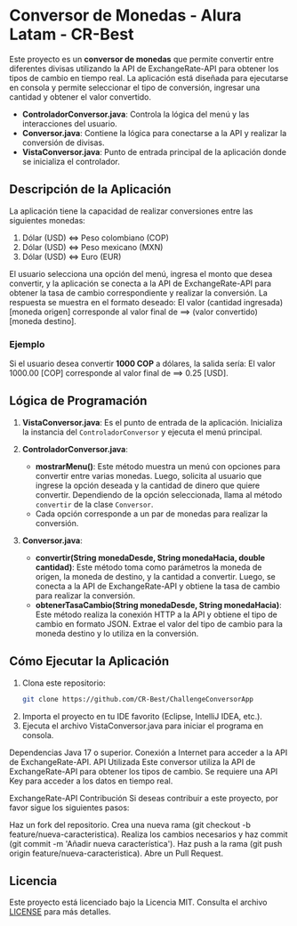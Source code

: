 # Conversor de Monedas - Alura Latam -  CR-Best

Este proyecto es un **conversor de monedas** que permite convertir entre diferentes divisas utilizando la API de ExchangeRate-API para obtener los tipos de cambio en tiempo real. La aplicación está diseñada para ejecutarse en consola y permite seleccionar el tipo de conversión, ingresar una cantidad y obtener el valor convertido.

- **ControladorConversor.java**: Controla la lógica del menú y las interacciones del usuario.
- **Conversor.java**: Contiene la lógica para conectarse a la API y realizar la conversión de divisas.
- **VistaConversor.java**: Punto de entrada principal de la aplicación donde se inicializa el controlador.

## Descripción de la Aplicación

La aplicación tiene la capacidad de realizar conversiones entre las siguientes monedas:

1. Dólar (USD) <=> Peso colombiano (COP)
2. Dólar (USD) <=> Peso mexicano (MXN)
3. Dólar (USD) <=> Euro (EUR)

El usuario selecciona una opción del menú, ingresa el monto que desea convertir, y la aplicación se conecta a la API de ExchangeRate-API para obtener la tasa de cambio correspondiente y realizar la conversión. La respuesta se muestra en el formato deseado:
El valor (cantidad ingresada) [moneda origen] corresponde al valor final de ==> (valor convertido) [moneda destino].

### Ejemplo

Si el usuario desea convertir **1000 COP** a dólares, la salida sería:
El valor 1000.00 [COP] corresponde al valor final de ==> 0.25 [USD].


## Lógica de Programación

1. **VistaConversor.java**: Es el punto de entrada de la aplicación. Inicializa la instancia del `ControladorConversor` y ejecuta el menú principal.
   
2. **ControladorConversor.java**:
   - **mostrarMenu()**: Este método muestra un menú con opciones para convertir entre varias monedas. Luego, solicita al usuario que ingrese la opción deseada y la cantidad de dinero que quiere convertir. Dependiendo de la opción seleccionada, llama al método `convertir` de la clase `Conversor`.
   - Cada opción corresponde a un par de monedas para realizar la conversión.
   
3. **Conversor.java**:
   - **convertir(String monedaDesde, String monedaHacia, double cantidad)**: Este método toma como parámetros la moneda de origen, la moneda de destino, y la cantidad a convertir. Luego, se conecta a la API de ExchangeRate-API y obtiene la tasa de cambio para realizar la conversión.
   - **obtenerTasaCambio(String monedaDesde, String monedaHacia)**: Este método realiza la conexión HTTP a la API y obtiene el tipo de cambio en formato JSON. Extrae el valor del tipo de cambio para la moneda destino y lo utiliza en la conversión.

## Cómo Ejecutar la Aplicación

1. Clona este repositorio:
   ```bash
   git clone https://github.com/CR-Best/ChallengeConversorApp
2. Importa el proyecto en tu IDE favorito (Eclipse, IntelliJ IDEA, etc.).
3. Ejecuta el archivo VistaConversor.java para iniciar el programa en consola.

Dependencias
Java 17 o superior.
Conexión a Internet para acceder a la API de ExchangeRate-API.
API Utilizada
Este conversor utiliza la API de ExchangeRate-API para obtener los tipos de cambio. Se requiere una API Key para acceder a los datos en tiempo real.

ExchangeRate-API
Contribución
Si deseas contribuir a este proyecto, por favor sigue los siguientes pasos:

Haz un fork del repositorio.
Crea una nueva rama (git checkout -b feature/nueva-caracteristica).
Realiza los cambios necesarios y haz commit (git commit -m 'Añadir nueva característica').
Haz push a la rama (git push origin feature/nueva-caracteristica).
Abre un Pull Request.

## Licencia

Este proyecto está licenciado bajo la Licencia MIT. Consulta el archivo [LICENSE](LICENSE) para más detalles.


